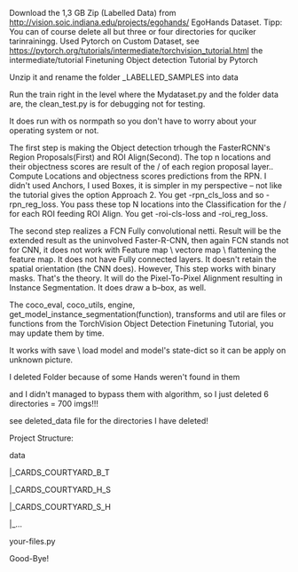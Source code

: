 Download the 1,3 GB Zip (Labelled Data) from http://vision.soic.indiana.edu/projects/egohands/ EgoHands Dataset. Tipp: You can of course delete all but three or four directories for quciker tarinrainingg. Used Pytorch on Custom Dataset, see https://pytorch.org/tutorials/intermediate/torchvision_tutorial.html the intermediate/tutorial Finetuning Object detection Tutorial by Pytorch

Unzip it and rename the folder _LABELLED_SAMPLES into data

Run the train right in the level where the Mydataset.py and the folder data are, the clean_test.py is for debugging not for testing.

It does run with os normpath so you don't have to worry about your operating system or not.

The first step is making the Object detection trhough the FasterRCNN's Region Proposals(First) and ROI Align(Second). The top n locations and their objectness scores are result of the / of each region proposal layer.. Compute Locations and objectness scores predictions from the RPN. I didn't used Anchors, I used Boxes, it is simpler in my perspective – not like the tutorial gives the option Approach 2. You get -rpn_cls_loss and so -rpn_reg_loss. You pass these top N locations into the Classification for the / for each ROI feeding ROI Align. You get -roi-cls-loss and -roi_reg_loss.

The second step realizes a FCN Fully convolutional netti. Result will be the extended result as the uninvolved Faster-R-CNN, then again FCN stands not for CNN, it does not work with Feature map \ vectore map \ flattening the feature map. It does not have Fully connected layers. It doesn't retain the spatial orientation (the CNN does). However, This step works with binary masks. That's the theory. It will do the Pixel-To-Pixel Alignment resulting in Instance Segmentation. It does draw a b–box, as well.

The coco_eval, coco_utils, engine, get_model_instance_segmentation(function), transforms and util are files or functions from the TorchVision Object Detection Finetuning Tutorial, you may update them by time.

It works with save \ load model and model's state-dict so it can be apply on unknown picture.

I deleted Folder because of some Hands weren't found in them

and I didn't managed to bypass them with algorithm, so I just deleted 6 directories = 700 imgs!!!

see deleted_data file for the directories I have deleted!

Project Structure:

data

|_CARDS_COURTYARD_B_T

|_CARDS_COURTYARD_H_S

|_CARDS_COURTYARD_S_H

|_...

your-files.py

Good-Bye!
